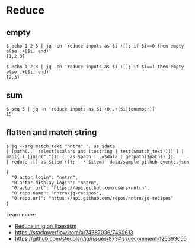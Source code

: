 ---
---

# Reduce

## empty

```console
$ echo 1 2 3 | jq -cn 'reduce inputs as $i ([]; if $i==0 then empty else .+[$i] end)'
[1,2,3]

$ echo 1 2 3 | jq -cn 'reduce inputs as $i ([]; if $i==1 then empty else .+[$i] end)'
[2,3]
```

## sum

```console
$ seq 5 | jq -n 'reduce inputs as $i (0;.+($i|tonumber))'
15
```

## flatten and match string

```console
$ jq --arg match_text "nntrn" '. as $data 
| [path(..| select(scalars and (tostring | test($match_text)))) ] | map({ (.|join(".")): (. as $path | .=$data | getpath($path)) }) 
| reduce .[] as $item ({}; . * $item)' data/sample-github-events.json

{
  "0.actor.login": "nntrn",
  "0.actor.display_login": "nntrn",
  "0.actor.url": "https://api.github.com/users/nntrn",
  "0.repo.name": "nntrn/jq-recipes",
  "0.repo.url": "https://api.github.com/repos/nntrn/jq-recipes"
}
```



Learn more:

- [Reduce in jq on Exercism](https://exercism.org/tracks/jq/concepts/reduce)
- https://stackoverflow.com/a/74687036/7460613
- https://github.com/stedolan/jq/issues/873#issuecomment-125393055